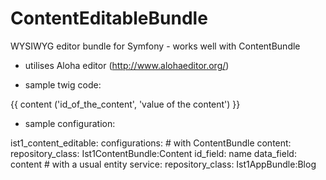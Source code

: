 # ContentEditableBundle
WYSIWYG editor bundle for Symfony - works well with ContentBundle

- utilises Aloha editor (http://www.alohaeditor.org/)

- sample twig code:
<p {{ content_editable ('configuration', 'id_of_the_content') }}>{{ content ('id_of_the_content', 'value of the content') }}</p>

- sample configuration:

ist1_content_editable:
    configurations:
        # with ContentBundle
        content:
            repository_class: Ist1ContentBundle:Content
            id_field: name
            data_field: content
        # with a usual entity
        service:
            repository_class: Ist1AppBundle:Blog
